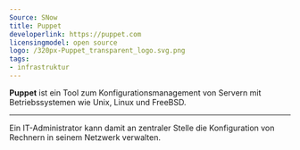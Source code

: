 ```yaml
---
Source: SNow
title: Puppet
developerlink: https://puppet.com
licensingmodel: open source
logo: /320px-Puppet_transparent_logo.svg.png
tags:
- infrastruktur
---
```

__Puppet__ ist ein Tool zum Konfigurationsmanagement von Servern mit Betriebssystemen wie Unix, Linux und FreeBSD.

---

Ein IT-Administrator kann damit an zentraler Stelle die Konfiguration von Rechnern in seinem Netzwerk verwalten.
